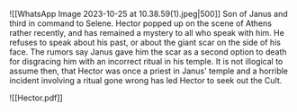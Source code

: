 ![[WhatsApp Image 2023-10-25 at 10.38.59(1).jpeg|500]]
Son of Janus and third in command to Selene.
Hector popped up on the scene of Athens rather recently, and has remained a mystery to all who speak with him.
He refuses to speak about his past, or about the giant scar on the side of his face. 
The rumors say Janus gave him the scar as a second option to death for disgracing him with an incorrect ritual in his temple.
It is not illogical to assume then, that Hector was once a priest in Janus' temple and a horrible incident involving a ritual gone wrong has led Hector to seek out the Cult.

![[Hector.pdf]]